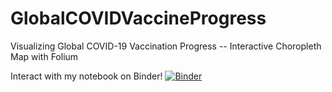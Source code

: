 # GlobalCOVIDVaccineProgress
Visualizing Global COVID-19 Vaccination Progress -- Interactive Choropleth Map with Folium


Interact with my notebook on Binder! [![Binder](https://mybinder.org/badge_logo.svg)](https://mybinder.org/v2/gh/kendalldyke14/GlobalCOVIDVaccineProgress/HEAD?filepath=covid_vaccination_geo.ipynb)
